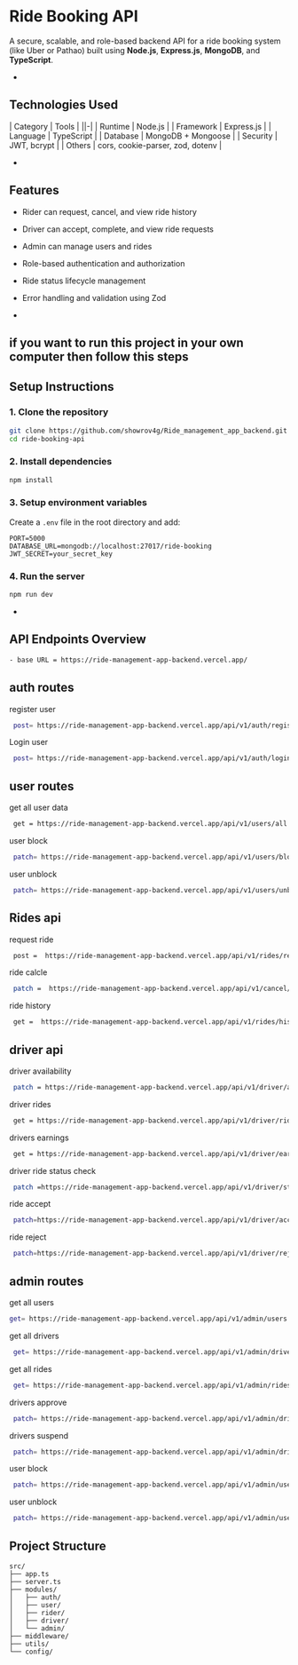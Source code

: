 
#  Ride Booking API

A secure, scalable, and role-based backend API for a ride booking system (like Uber or Pathao) built using **Node.js**, **Express.js**, **MongoDB**, and **TypeScript**.

-

##  Technologies Used

| Category   | Tools                             |
||-|
|  Runtime | Node.js                           |
|  Framework | Express.js                     |
|  Language | TypeScript                       |
|  Database | MongoDB + Mongoose              |
|  Security | JWT, bcrypt                     |
|  Others   | cors, cookie-parser, zod, dotenv |

-

##  Features

- Rider can request, cancel, and view ride history
- Driver can accept, complete, and view ride requests
- Admin can manage users and rides
- Role-based authentication and authorization
- Ride status lifecycle management
- Error handling and validation using Zod

-
## if you want to run this project in your own computer then follow this steps 
##  Setup Instructions

### 1. Clone the repository
```bash
git clone https://github.com/showrov4g/Ride_management_app_backend.git
cd ride-booking-api
```

### 2. Install dependencies
```bash
npm install
```

### 3. Setup environment variables

Create a `.env` file in the root directory and add:

```
PORT=5000
DATABASE_URL=mongodb://localhost:27017/ride-booking
JWT_SECRET=your_secret_key
```

### 4. Run the server
```bash
npm run dev
```

-

##  API Endpoints Overview
```bash
- base URL = https://ride-management-app-backend.vercel.app/
```
## auth routes 
register user
```bash
 post= https://ride-management-app-backend.vercel.app/api/v1/auth/register
```

Login user
```bash
 post= https://ride-management-app-backend.vercel.app/api/v1/auth/login
```

## user routes
get all user data
```bash
 get = https://ride-management-app-backend.vercel.app/api/v1/users/all 
```
user block
```bash
 patch= https://ride-management-app-backend.vercel.app/api/v1/users/block/:id
```
user unblock
```bash
 patch= https://ride-management-app-backend.vercel.app/api/v1/users/unblock/:id
```


## Rides api
request ride 
```bash
 post =  https://ride-management-app-backend.vercel.app/api/v1/rides/request
```
ride calcle
```bash
 patch =  https://ride-management-app-backend.vercel.app/api/v1/cancel/:rideId
```
ride history
```bash
 get =  https://ride-management-app-backend.vercel.app/api/v1/rides/history
```


## driver api 
driver availability
```bash
 patch = https://ride-management-app-backend.vercel.app/api/v1/driver/availability
```
driver rides
```bash
 get = https://ride-management-app-backend.vercel.app/api/v1/driver/rides
```
drivers earnings
```bash
 get = https://ride-management-app-backend.vercel.app/api/v1/driver/earnings
```
driver ride status check

```bash
 patch =https://ride-management-app-backend.vercel.app/api/v1/driver/status/:rideId
```
ride accept
```bash
 patch=https://ride-management-app-backend.vercel.app/api/v1/driver/accept/:rideId
```
ride reject
```bash
 patch=https://ride-management-app-backend.vercel.app/api/v1/driver/reject/:rideId
```


## admin routes 
get all users
 ```bash
 get= https://ride-management-app-backend.vercel.app/api/v1/admin/users
```
get all drivers
```bash
 get= https://ride-management-app-backend.vercel.app/api/v1/admin/drivers
```
get all rides
```bash
 get= https://ride-management-app-backend.vercel.app/api/v1/admin/rides
```
drivers approve
```bash
 patch= https://ride-management-app-backend.vercel.app/api/v1/admin/driver/approve/:id
```
drivers suspend

```bash
 patch= https://ride-management-app-backend.vercel.app/api/v1/admin/driver/suspend/:id

```
user block
```bash
 patch= https://ride-management-app-backend.vercel.app/api/v1/admin/user/block/:id
```
user unblock
```bash
 patch= https://ride-management-app-backend.vercel.app/api/v1/admin/user/unblock/:id
```

##  Project Structure

```
src/
├── app.ts
├── server.ts
├── modules/
│   ├── auth/
│   ├── user/
│   ├── rider/
│   ├── driver/
│   └── admin/
├── middleware/
├── utils/
└── config/




